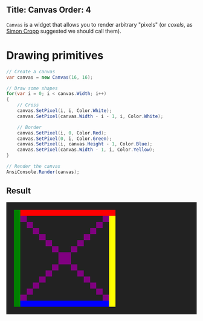 Title: Canvas
Order: 4
---

`Canvas` is a widget that allows you to render arbitrary "pixels" 
(or _coxels_, as [Simon Cropp](https://twitter.com/SimonCropp/status/1331554791726534657?s=20) 
suggested we should call them).

# Drawing primitives

```csharp
// Create a canvas
var canvas = new Canvas(16, 16);

// Draw some shapes
for(var i = 0; i < canvas.Width; i++)
{
    // Cross
    canvas.SetPixel(i, i, Color.White);
    canvas.SetPixel(canvas.Width - i - 1, i, Color.White);

    // Border
    canvas.SetPixel(i, 0, Color.Red);
    canvas.SetPixel(0, i, Color.Green);
    canvas.SetPixel(i, canvas.Height - 1, Color.Blue);
    canvas.SetPixel(canvas.Width - 1, i, Color.Yellow);
}

// Render the canvas
AnsiConsole.Render(canvas);
```

## Result

<pre style="font-size:100%;font-family:consolas,'Courier New',monospace;line-height: normal; padding: 0px;background-color: #222222; padding: 20px;">
<span style="background-color: #008000">  </span><span style="background-color: #FF0000">                              </span>
<span style="background-color: #008000">  </span><span style="background-color: #800080">  </span><span>                        </span><span style="background-color: #800080">  </span><span style="background-color: #FFFF00">  </span>
<span style="background-color: #008000">  </span><span>  </span><span style="background-color: #800080">  </span><span>                    </span><span style="background-color: #800080">  </span><span>  </span><span style="background-color: #FFFF00">  </span>
<span style="background-color: #008000">  </span><span>    </span><span style="background-color: #800080">  </span><span>                </span><span style="background-color: #800080">  </span><span>    </span><span style="background-color: #FFFF00">  </span>
<span style="background-color: #008000">  </span><span>      </span><span style="background-color: #800080">  </span><span>            </span><span style="background-color: #800080">  </span><span>      </span><span style="background-color: #FFFF00">  </span>
<span style="background-color: #008000">  </span><span>        </span><span style="background-color: #800080">  </span><span>        </span><span style="background-color: #800080">  </span><span>        </span><span style="background-color: #FFFF00">  </span>
<span style="background-color: #008000">  </span><span>          </span><span style="background-color: #800080">  </span><span>    </span><span style="background-color: #800080">  </span><span>          </span><span style="background-color: #FFFF00">  </span>
<span style="background-color: #008000">  </span><span>            </span><span style="background-color: #800080">    </span><span>            </span><span style="background-color: #FFFF00">  </span>
<span style="background-color: #008000">  </span><span>            </span><span style="background-color: #800080">    </span><span>            </span><span style="background-color: #FFFF00">  </span>
<span style="background-color: #008000">  </span><span>          </span><span style="background-color: #800080">  </span><span>    </span><span style="background-color: #800080">  </span><span>          </span><span style="background-color: #FFFF00">  </span>
<span style="background-color: #008000">  </span><span>        </span><span style="background-color: #800080">  </span><span>        </span><span style="background-color: #800080">  </span><span>        </span><span style="background-color: #FFFF00">  </span>
<span style="background-color: #008000">  </span><span>      </span><span style="background-color: #800080">  </span><span>            </span><span style="background-color: #800080">  </span><span>      </span><span style="background-color: #FFFF00">  </span>
<span style="background-color: #008000">  </span><span>    </span><span style="background-color: #800080">  </span><span>                </span><span style="background-color: #800080">  </span><span>    </span><span style="background-color: #FFFF00">  </span>
<span style="background-color: #008000">  </span><span>  </span><span style="background-color: #800080">  </span><span>                    </span><span style="background-color: #800080">  </span><span>  </span><span style="background-color: #FFFF00">  </span>
<span style="background-color: #008000">  </span><span style="background-color: #800080">  </span><span>                        </span><span style="background-color: #800080">  </span><span style="background-color: #FFFF00">  </span>
<span style="background-color: #008000">  </span><span style="background-color: #0000FF">                            </span><span style="background-color: #FFFF00">  </span>
</pre>
